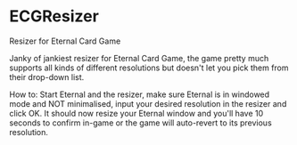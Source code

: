 # ECGResizer
Resizer for Eternal Card Game 


Janky of jankiest resizer for Eternal Card Game, the game pretty much supports all kinds of different resolutions but doesn't let you pick them from their drop-down list.

How to:
Start Eternal and the resizer, make sure Eternal is in windowed mode and NOT minimalised, input your desired resolution in the resizer and click OK. It should now resize your Eternal window and you'll have 10 seconds to confirm in-game or the game will auto-revert to its previous resolution.
